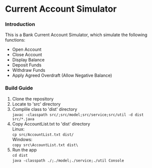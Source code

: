 # Current Account Simulator

### Introduction
This is a Bank Current Account Simulator, which simulate the following functions:
* Open Account
* Close Account
* Display Balance
* Deposit Funds
* Withdraw Funds
* Apply Agreed Overdraft (Allow Negative Balance)

### Build Guide
1. Clone the repository
1. Locate to 'src' directory
1. Complile class to 'dist' directory<br />
  `javac -classpath src/;src/model;src/service;src/util -d dist src/*.java`
1. Copy AccountList.txt to 'dist' directory<br />
  Linux:<br />
  `cp src/AccountList.txt dist/`<br />
  Windows:<br />
  `copy src\AccountList.txt dist\`
1. Run the app<br />
  `cd dist`<br />
  `java -classpath ./;./model;./service;./util Console`
